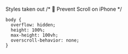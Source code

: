 Styles taken out
/* 💎 Prevent Scroll on iPhone */
```html,
body {
  overflow: hidden;
  height: 100%;
  max-height: 100vh;
  overscroll-behavior: none;
}